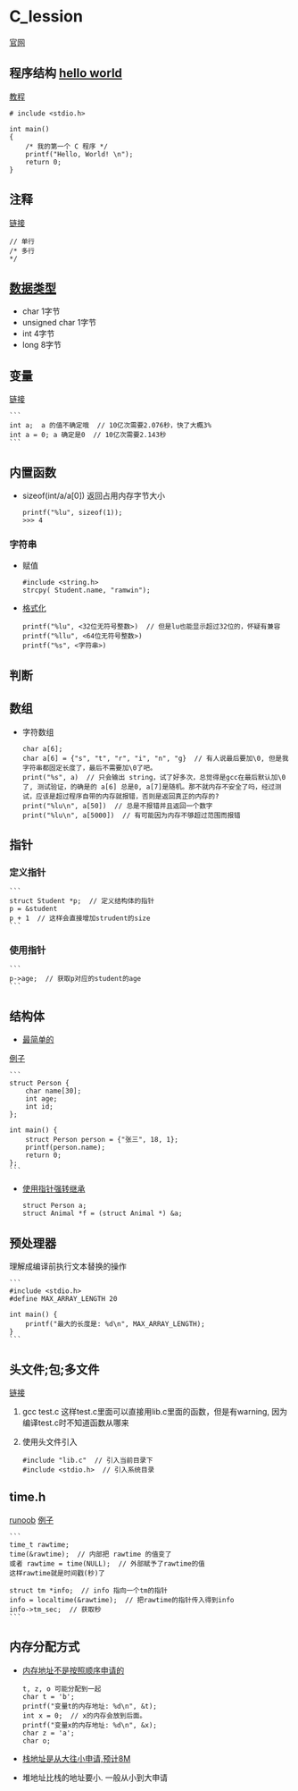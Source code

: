 # C_lession
[官网](https://www.runoob.com/cprogramming/c-tutorial.html)

## 程序结构 [hello world](./hello_world.c)
[教程](https://www.runoob.com/cprogramming/c-program-structure.html)

    # include <stdio.h>

    int main()
    {
        /* 我的第一个 C 程序 */
        printf("Hello, World! \n");
        return 0;
    }

## 注释
[链接](https://www.runoob.com/cprogramming/c-basic-syntax.html)

    // 单行
    /* 多行
    */

## [数据类型](数据类型.c)
* char 1字节
* unsigned char 1字节
* int 4字节
* long 8字节


## 变量
[链接](https://www.runoob.com/cprogramming/c-variables.html)

    ```
    int a;  a 的值不确定哦  // 10亿次需要2.076秒，快了大概3%
    int a = 0; a 确定是0  // 10亿次需要2.143秒 
    ```

## 内置函数
* sizeof(int/a/a[0])
返回占用内存字节大小

    ```
    printf("%lu", sizeof(1));
    >>> 4
    ```


### 字符串
* 赋值

    ```
    #include <string.h>
    strcpy( Student.name, "ramwin");
    ```

* [格式化](https://www.runoob.com/cprogramming/c-function-printf.html)

    ```
    printf("%lu", <32位无符号整数>)  // 但是lu也能显示超过32位的，怀疑有兼容
    printf("%llu", <64位无符号整数>)
    printf("%s", <字符串>)
    ```


## 判断


## 数组
* 字符数组

    ```
    char a[6];
    char a[6] = {"s", "t", "r", "i", "n", "g}  // 有人说最后要加\0, 但是我字符串都固定长度了，最后不需要加\0了吧。
    print("%s", a)  // 只会输出 string，试了好多次，总觉得是gcc在最后默认加\0了, 测试验证，的确是的 a[6] 总是0, a[7]是随机。那不就内存不安全了吗，经过测试，应该是超过程序自带的内存就报错，否则是返回真正的内存的?
    print("%lu\n", a[50])  // 总是不报错并且返回一个数字
    print("%lu\n", a[5000])  // 有可能因为内存不够超过范围而报错
    ```


## 指针
### 定义指针

    ```
    struct Student *p;  // 定义结构体的指针
    p = &student
    p + 1  // 这样会直接增加strudent的size
    ```

### 使用指针

    ```
    p->age;  // 获取p对应的student的age
    ```


## 结构体
* [最简单的](./结构体/base.c)

[例子](./pointer_struct.c)

    ```
    struct Person {
        char name[30];
        int age;
        int id;
    };

    int main() {
        struct Person person = {"张三", 18, 1};
        printf(person.name);
        return 0;
    };
    ```

* [使用指针强转继承](./结构体/结构体继承.c)

    ```
    struct Person a;
    struct Animal *f = (struct Animal *) &a;
    ```

## 预处理器
理解成编译前执行文本替换的操作

    ```
    #include <stdio.h>
    #define MAX_ARRAY_LENGTH 20

    int main() {
        printf("最大的长度是: %d\n", MAX_ARRAY_LENGTH);
    }
    ```

## 头文件;包;多文件
[链接](https://www.runoob.com/cprogramming/c-header-files.html)
1. gcc test.c
这样test.c里面可以直接用lib.c里面的函数，但是有warning, 因为编译test.c时不知道函数从哪来

2. 使用头文件引入
    ```
    #include "lib.c"  // 引入当前目录下
    #include <stdio.h>  // 引入系统目录
    ```

## time.h
[runoob](https://www.runoob.com/cprogramming/c-standard-library-time-h.html)
[例子](./time.c)
    
    ```
    time_t rawtime;
    time(&rawtime);  // 内部把 rawtime 的值变了
    或者 rawtime = time(NULL);  // 外部赋予了rawtime的值
    这样rawtime就是时间戳(秒)了

    struct tm *info;  // info 指向一个tm的指针
    info = localtime(&rawtime);  // 把rawtime的指针传入得到info
    info->tm_sec;  // 获取秒
    ```

## 内存分配方式
* [内存地址不是按照顺序申请的](内存地址不是按照顺序申请的)
    ```
    t, z, o 可能分配到一起
    char t = 'b';
    printf("变量t的内存地址: %d\n", &t);
    int x = 0;  // x的内存会放到后面。
    printf("变量x的内存地址: %d\n", &x);
    char z = 'a';
    char o;
    ```

* [栈地址是从大往小申请,预计8M](./测试堆栈/栈地址大概8M.c)
* 堆地址比栈的地址要小. 一般从小到大申请
